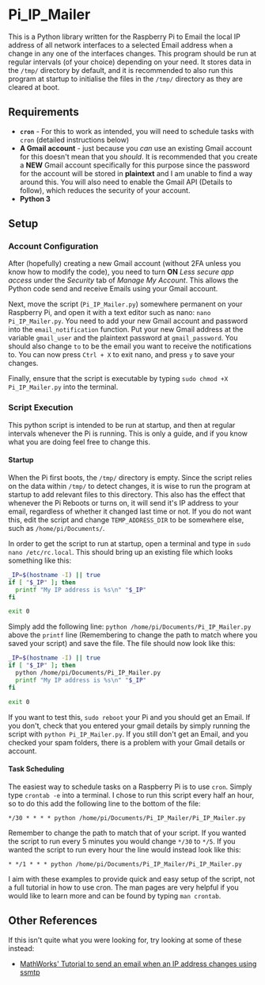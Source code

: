 # Pi_IP_Mailer
This is a Python library written for the Raspberry Pi to Email the local IP address
of all network interfaces to a selected Email address when a change in any one
of the interfaces changes. This program should be run at regular intervals (of your
choice) depending on your need. It stores data in the `/tmp/` directory by default,
and it is recommended to also run this program at startup to initialise the files in
the `/tmp/` directory as they are cleared at boot.

## Requirements
* **`cron`** - For this to work as intended, you will need to schedule tasks with `cron`
(detailed instructions below)
* **A Gmail account** - just because you _can_ use an existing Gmail account for
this doesn't mean that you _should_. It is recommended that you create a **NEW** Gmail
account specifically for this purpose since the password for the account will be stored in
**plaintext** and I am unable to find a way around this. You will also need to enable
the Gmail API (Details to follow), which reduces the security of your account.
* **Python 3**

## Setup
### Account Configuration
After (hopefully) creating a new Gmail account (without 2FA unless you know how to modify 
the code), you need to turn **ON** _Less secure app access_ under the _Security_ tab of 
_Manage My Account_. This allows the Python code send and receive Emails using your Gmail
account.

Next, move the script (`Pi_IP_Mailer.py`) somewhere permanent on your Raspberry Pi, and
open it with a text editor such as nano: `nano Pi_IP_Mailer.py`. You need to add your new 
Gmail account and password into the `email_notification` function. Put your new Gmail address
at the variable `gmail_user` and the plaintext password at `gmail_password`. You should also
change `to` to be the email you want to receive the notifications to. You can now press `Ctrl + X`
to exit nano, and press `y` to save your changes.

Finally, ensure that the script is executable by typing `sudo chmod +X Pi_IP_Mailer.py` into
the terminal.

### Script Execution
This python script is intended to be run at startup, and then at regular intervals whenever the
Pi is running. This is only a guide, and if you know what you are doing feel free to change this.
#### Startup
When the Pi first boots, the `/tmp/` directory is empty. Since the script relies on the data within
`/tmp/` to detect changes, it is wise to run the program at startup to add relevant files to this
directory. This also has the effect that whenever the Pi Reboots or turns on, it will send it's IP
address to your email, regardless of whether it changed last time or not. If you do not want this, 
edit the script and change `TEMP_ADDRESS_DIR` to be somewhere else, such as `/home/pi/Documents/`.

In order to get the script to run at startup, open a terminal and type in `sudo nano /etc/rc.local`.
This should bring up an existing file which looks something like this:
```bash
_IP=$(hostname -I) || true
if [ "$_IP" ]; then
  printf "My IP address is %s\n" "$_IP"
fi

exit 0
```
Simply add the following line: `python /home/pi/Documents/Pi_IP_Mailer.py` above the `printf`
line (Remembering to change the path to match where you saved your script) and save the file. The file
should now look like this:
```bash
_IP=$(hostname -I) || true
if [ "$_IP" ]; then
  python /home/pi/Documents/Pi_IP_Mailer.py
  printf "My IP address is %s\n" "$_IP"
fi

exit 0
```

If you want to test this, `sudo reboot` your Pi and you should get an Email. If you don't, check that you
entered your gmail details by simply running the script with `python Pi_IP_Mailer.py`. If you still don't
get an Email, and you checked your spam folders, there is a problem with your Gmail details or account.

#### Task Scheduling
The easiest way to schedule tasks on a Raspberry Pi is to use `cron`. Simply type `crontab -e` into a 
terminal. I chose to run this script every half an hour, so to do this add the following line to the bottom
of the file:
```
*/30 * * * * python /home/pi/Documents/Pi_IP_Mailer/Pi_IP_Mailer.py
```
Remember to change the path to match that of your script. If you wanted the script to run every 5 minutes
you would change `*/30` to `*/5`. If you wanted the script to run every hour the line would instead look like
this:
```
* */1 * * * python /home/pi/Documents/Pi_IP_Mailer/Pi_IP_Mailer.py
```
I aim with these examples to provide quick and easy setup of the script, not a full tutorial in how to use cron.
The man pages are very helpful if you would like to learn more and can be found by typing `man crontab`.

## Other References
If this isn't quite what you were looking for, try looking at some of these instead:
* [MathWorks' Tutorial to send an email when an IP address changes using ssmtp](https://uk.mathworks.com/help/supportpkg/raspberrypi/ug/configure-raspberry-pi-hardware-to-email-ip-address-changes.html "MathWorks")
